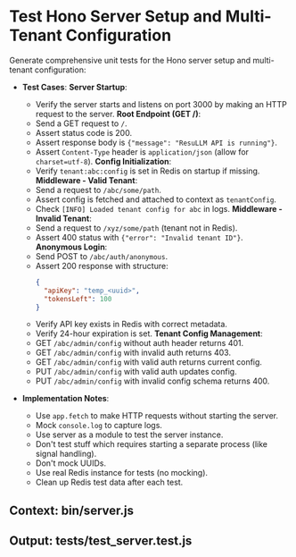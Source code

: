 # Test Hono Server Setup and Multi-Tenant Configuration

Generate comprehensive unit tests for the Hono server setup and multi-tenant configuration:

- **Test Cases**:
  **Server Startup**:
     - Verify the server starts and listens on port 3000 by making an HTTP request to the server.
  **Root Endpoint (GET /)**:
     - Send a GET request to `/`.
     - Assert status code is 200.
     - Assert response body is `{"message": "ResuLLM API is running"}`.
     - Assert `Content-Type` header is `application/json` (allow for `charset=utf-8`).
  **Config Initialization**:
     - Verify `tenant:abc:config` is set in Redis on startup if missing.
  **Middleware - Valid Tenant**:
     - Send a request to `/abc/some/path`.
     - Assert config is fetched and attached to context as `tenantConfig`.
     - Check `[INFO] Loaded tenant config for abc` in logs.
  **Middleware - Invalid Tenant**:
     - Send a request to `/xyz/some/path` (tenant not in Redis).
     - Assert 400 status with `{"error": "Invalid tenant ID"}`.
  **Anonymous Login**:
     - Send POST to `/abc/auth/anonymous`.
     - Assert 200 response with structure:
       ```json
       {
         "apiKey": "temp_<uuid>",
         "tokensLeft": 100
       }
       ```
     - Verify API key exists in Redis with correct metadata.
     - Verify 24-hour expiration is set.
  **Tenant Config Management**:
     - GET `/abc/admin/config` without auth header returns 401.
     - GET `/abc/admin/config` with invalid auth returns 403.
     - GET `/abc/admin/config` with valid auth returns current config.
     - PUT `/abc/admin/config` with valid auth updates config.
     - PUT `/abc/admin/config` with invalid config schema returns 400.

- **Implementation Notes**:
  - Use `app.fetch` to make HTTP requests without starting the server.
  - Mock `console.log` to capture logs.
  - Use server as a module to test the server instance.
  - Don't test stuff which requires starting a separate process (like signal handling).
  - Don't mock UUIDs.
  - Use real Redis instance for tests (no mocking).
  - Clean up Redis test data after each test.

## Context: bin/server.js
## Output: tests/test_server.test.js